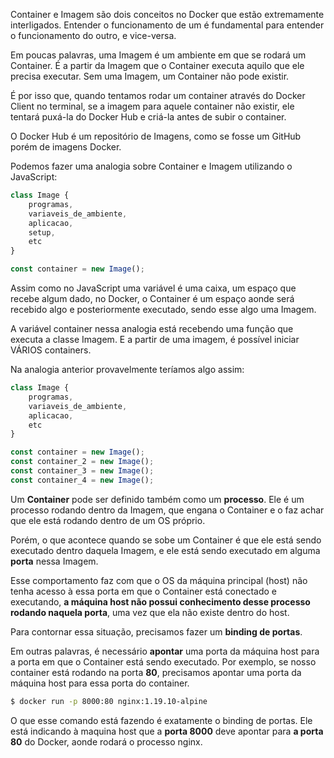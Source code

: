 Container e Imagem são dois conceitos no Docker que estão extremamente interligados. Entender o funcionamento de um é fundamental para entender o funcionamento do outro, e vice-versa.

Em poucas palavras, uma Imagem é um ambiente em que se rodará um Container. É a partir da Imagem que o Container executa aquilo que ele precisa executar. Sem uma Imagem, um Container não pode existir.

É por isso que, quando tentamos rodar um container através do Docker Client no terminal, se a imagem para aquele container não existir, ele tentará puxá-la do Docker Hub e criá-la antes de subir o container.

O Docker Hub é um repositório de Imagens, como se fosse um GitHub porém de imagens Docker.

Podemos fazer uma analogia sobre Container e Imagem utilizando o JavaScript:

```js
class Image {
	programas,
	variaveis_de_ambiente,
	aplicacao,
	setup,
	etc
}

const container = new Image(); 
```

Assim como no JavaScript uma variável é uma caixa, um espaço que recebe algum dado, no Docker, o Container é um espaço aonde será recebido algo e posteriormente executado, sendo esse algo uma Imagem.

A variável container nessa analogia está recebendo uma função que executa a classe Imagem. E a partir de uma imagem, é possível iniciar VÁRIOS containers. 

Na analogia anterior provavelmente teríamos algo assim:

```js
class Image {
	programas,
	variaveis_de_ambiente,
	aplicacao,
	etc
}

const container = new Image();
const container_2 = new Image();
const container_3 = new Image();
const container_4 = new Image(); 
```

Um **Container** pode ser definido também como um **processo**. Ele é um processo rodando dentro da Imagem, que engana o Container e o faz achar que ele está rodando dentro de um OS próprio.

Porém, o que acontece quando se sobe um Container é que ele está sendo executado dentro daquela Imagem, e ele está sendo executado em alguma **porta** nessa Imagem.

Esse comportamento faz com que o OS da máquina principal (host) não tenha acesso à essa porta em que o Container está conectado e executando, **a máquina host não possui conhecimento desse processo rodando naquela porta**, uma vez que ela não existe dentro do host.

Para contornar essa situação, precisamos fazer um **binding de portas**.

Em outras palavras, é necessário **apontar** uma porta da máquina host para a porta em que o Container está sendo executado. Por exemplo, se nosso container está rodando na porta **80**, precisamos apontar uma porta da máquina host para essa porta do container.

```bash
$ docker run -p 8000:80 nginx:1.19.10-alpine
```

O que esse comando está fazendo é exatamente o binding de portas. Ele está indicando à maquina host que a **porta 8000** deve apontar para **a porta 80** do Docker, aonde rodará o processo nginx.